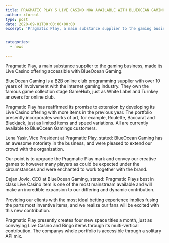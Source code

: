 ```yaml
---
title: PRAGMATIC PLAY S LIVE CASINO NOW AVAILABLE WITH BLUEOCEAN GAMING
author: xforeal 
type: post
date: 2020-09-01T00:00:00+00:00
excerpt: 'Pragmatic Play, a main substance supplier to the gaming business, made its Live Casino offering accessible with BlueOcean Gaming '


categories:
  - news

---
```

Pragmatic Play, a main substance supplier to the gaming business, made its Live Casino offering accessible with BlueOcean Gaming. 

BlueOcean Gaming is a B2B online club programming supplier with over 10 years of involvement with the internet gaming industry. They own the famous game collection stage GameHub, just as White Label and Turnkey answers for online club. 

Pragmatic Play has reaffirmed its promise to extension by developing its Live Casino offering with more items in the previous year. The portfolio presently incorporates works of art, for example, Roulette, Baccarat and Blackjack, just as limited items and speed variations. All are currently available to BlueOcean Gamings customers. 

Lena Yasir, Vice President at Pragmatic Play, stated: BlueOcean Gaming has an awesome notoriety in the business, and were pleased to extend our crowd with the organization. 

Our point is to upgrade the Pragmatic Play mark and convey our creative games to however many players as could be expected under the circumstances and were enchanted to work together with the brand. 

Dejan Jovic, CEO at BlueOcean Gaming, stated: Pragmatic Plays best in class Live Casino item is one of the most mainstream available and will make an incredible expansion to our differing and dynamic contribution. 

Providing our clients with the most ideal betting experience implies fusing the parts most inventive items, and we realize our fans will be excited with this new contribution. 

Pragmatic Play presently creates four new space titles a month, just as conveying Live Casino and Bingo items through its multi-vertical contribution. The companys whole portfolio is accessible through a solitary API mix.